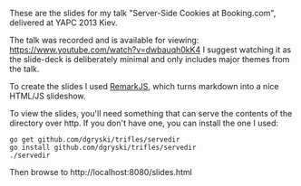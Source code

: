 
These are the slides for my talk "Server-Side Cookies at Booking.com", delivered at YAPC 2013 Kiev.

The talk was recorded and is available for viewing:
https://www.youtube.com/watch?v=dwbauqh0kK4 I suggest watching it as the
slide-deck is deliberately minimal and only includes major themes from the
talk.

To create the slides I used [RemarkJS](http://remarkjs.com), which turns
markdown into a nice HTML/JS slideshow.

To view the slides, you'll need something that can serve the contents of the
directory over http.  If you don't have one, you can install the one I used:

    go get github.com/dgryski/trifles/servedir
    go install github.com/dgryski/trifles/servedir
    ./servedir

Then browse to http://localhost:8080/slides.html
